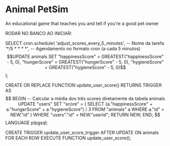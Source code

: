 # Animal PetSim
 An educational game that teaches you and tell if you're a good pet owner



RODAR NO BANCO AO INICIAR:

SELECT cron.schedule(
  'adjust_scores_every_5_minutes',  -- Nome da tarefa
  '*/5 * * * *',                   -- Agendamento no formato cron (a cada 5 minutos)
  $$UPDATE animals
  SET 
  "happinessScore" = GREATEST("happinessScore" - 5, 0),
  "hungerScore" = GREATEST("hungerScore" - 5, 0),
  "hygieneScore" = GREATEST("hygieneScore" - 5, 0)$$
);


CREATE OR REPLACE FUNCTION update_user_score()
RETURNS TRIGGER AS $$
BEGIN
    -- Calcular a média dos três scores diretamente da tabela animals
    UPDATE "users"
    SET "score" = (
        SELECT (a."happinessScore" + a."hungerScore" + a."hygieneScore") / 3
        FROM "animals" a
        WHERE a."id" = NEW."id"
    )
    WHERE "users"."id" = NEW."userId";  
    RETURN NEW;
END;
$$ LANGUAGE plpgsql;

CREATE TRIGGER update_user_score_trigger
AFTER UPDATE ON animals
FOR EACH ROW
EXECUTE FUNCTION update_user_score();



